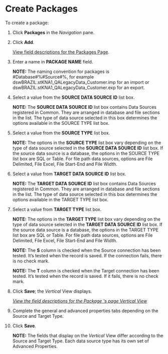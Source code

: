 # Create Packages

To create a package:

1.  Click **Packages** in the *Navigation* pane.

2.  Click **Add**.
    
    [View field descriptions for the Packages Page](Packages_H.htm).

3.  Enter a name in **PACKAGE NAME** field.
    
    **NOTE:** The naming convention for packages is
    \#Database\#%\#Source\#%, for example
    dswBRAZIL.stKNA1\_QALegacyData\_Customer.imp for an import or
    dswBRAZIL.stKNA1\_QALegacyData\_Customer.exp for an export.

4.  Select a value from the **SOURCE DATA SOURCE ID** list box.
    
    **NOTE:** The **SOURCE DATA SOURCE ID** list box contains Data
    Sources registered in Common. They are arranged in database and file
    sections in the list. The type of data source selected in this box
    determines the options available in the SOURCE TYPE list box.

5.  Select a value from the **SOURCE TYPE** list box.
    
    **NOTE:** The options in the **SOURCE TYPE** list box vary depending
    on the type of data source selected in the **SOURCE DATA SOURCE ID**
    list box. If the source data source is a database, the options in
    the SOURCE TYPE list box are SQL or Table. For file path data
    sources, options are File Delimited, File Excel, File Start-End and
    File Width.

6.  Select a value from **TARGET DATA SOURCE ID** list box.
    
    **NOTE:** The **TARGET DATA SOURCE ID** list box contains Data
    Sources registered in Common. They are arranged in database and file
    sections in the list. The type of data source selected in this box
    determines the options available in the TARGET TYPE list box.

7.  Select a value from **TARGET TYPE** list box.
    
    **NOTE:** The options in the **TARGET TYPE** list box vary depending
    on the type of data source selected in the **TARGET DATA SOURCE ID**
    list box. If the source data source is a database, the options in
    the TARGET TYPE list box are SQL or Table. For file path data
    sources, options are File Delimited, File Excel, File Start-End and
    File Width.
    
    **NOTE:** The **S** column is checked when the Source connection has
    been tested. It’s tested when the record is saved. If the connection
    fails, there is no check mark.
    
    **NOTE:** The **T** column is checked when the Target connection has
    been tested. It’s tested when the record is saved. If it fails,
    there is no check mark.

8.  Click **Save**; the *Vertical* View displays.
    
    *[View the field descriptions for the Package 's page Vertical
    View](Packages_H.htm#Packages_V)*

9.  Complete the general and advanced properties tabs depending on the
    Source and Target Type.

10. Click **Save**.
    
    **NOTE:** The fields that display on the *Vertical* View differ
    according to the Source and Target Type. Each data source type has
    its own set of Advanced Properties.
